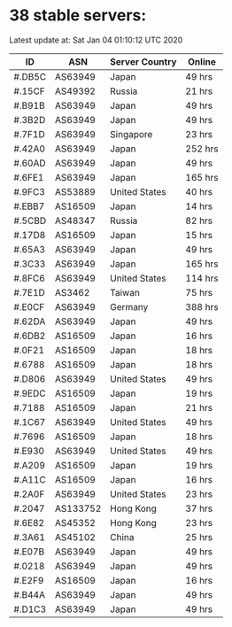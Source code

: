 # 38 stable servers:

Latest update at: Sat Jan 04 01:10:12 UTC 2020

| ID | ASN | Server Country | Online |
| -- | --- | -------------- | ------ |
| #.DB5C | AS63949 | Japan | 49 hrs |
| #.15CF | AS49392 | Russia | 21 hrs |
| #.B91B | AS63949 | Japan | 49 hrs |
| #.3B2D | AS63949 | Japan | 49 hrs |
| #.7F1D | AS63949 | Singapore | 23 hrs |
| #.42A0 | AS63949 | Japan | 252 hrs |
| #.60AD | AS63949 | Japan | 49 hrs |
| #.6FE1 | AS63949 | Japan | 165 hrs |
| #.9FC3 | AS53889 | United States | 40 hrs |
| #.EBB7 | AS16509 | Japan | 14 hrs |
| #.5CBD | AS48347 | Russia | 82 hrs |
| #.17D8 | AS16509 | Japan | 15 hrs |
| #.65A3 | AS63949 | Japan | 49 hrs |
| #.3C33 | AS63949 | Japan | 165 hrs |
| #.8FC6 | AS63949 | United States | 114 hrs |
| #.7E1D | AS3462 | Taiwan | 75 hrs |
| #.E0CF | AS63949 | Germany | 388 hrs |
| #.62DA | AS63949 | Japan | 49 hrs |
| #.6DB2 | AS16509 | Japan | 16 hrs |
| #.0F21 | AS16509 | Japan | 18 hrs |
| #.6788 | AS16509 | Japan | 18 hrs |
| #.D806 | AS63949 | United States | 49 hrs |
| #.9EDC | AS16509 | Japan | 19 hrs |
| #.7188 | AS16509 | Japan | 21 hrs |
| #.1C67 | AS63949 | United States | 49 hrs |
| #.7696 | AS16509 | Japan | 18 hrs |
| #.E930 | AS63949 | United States | 49 hrs |
| #.A209 | AS16509 | Japan | 19 hrs |
| #.A11C | AS16509 | Japan | 16 hrs |
| #.2A0F | AS63949 | United States | 23 hrs |
| #.2047 | AS133752 | Hong Kong | 37 hrs |
| #.6E82 | AS45352 | Hong Kong | 23 hrs |
| #.3A61 | AS45102 | China | 25 hrs |
| #.E07B | AS63949 | Japan | 49 hrs |
| #.0218 | AS63949 | Japan | 49 hrs |
| #.E2F9 | AS16509 | Japan | 16 hrs |
| #.B44A | AS63949 | Japan | 49 hrs |
| #.D1C3 | AS63949 | Japan | 49 hrs |


